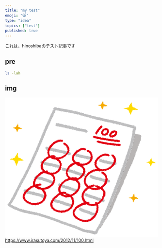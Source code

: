 ```yaml
---
title: "my test"
emoji: "😸"
type: "idea"
topics: ["test"]
published: true
---
```

これは、hinoshibaのテスト記事です

## pre

```bash
ls -lah
```

## img
![img](/images/articles/my-test-markdown.md/test100.png)  
https://www.irasutoya.com/2012/11/100.html  
